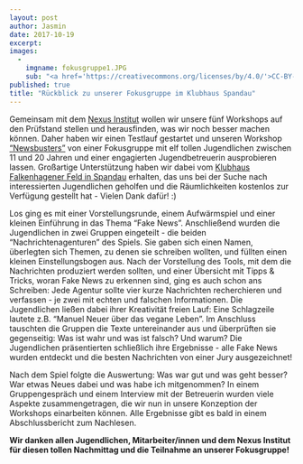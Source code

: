 ```yaml
---
layout: post
author: Jasmin
date: 2017-10-19
excerpt:
images:
  -
    imgname: fokusgruppe1.JPG
    sub: "<a href='https://creativecommons.org/licenses/by/4.0/'>CC-BY-4.0</a>, OKF DE, Foto: Sebastian Seitz"
published: true
title: "Rückblick zu unserer Fokusgruppe im Klubhaus Spandau"
---
```

Gemeinsam mit dem [Nexus Institut](http://www.nexusinstitut.de/) wollen wir unsere fünf Workshops auf den Prüfstand stellen und herausfinden, was wir noch besser machen können. Daher haben wir einen Testlauf gestartet und unseren Workshop [“Newsbusters”](https://demokratielabore.de/angebote/) von einer Fokusgruppe mit elf tollen Jugendlichen zwischen 11 und 20 Jahren und einer engagierten Jugendbetreuerin ausprobieren lassen. Großartige Unterstützung haben wir dabei vom [Klubhaus Falkenhagener Feld in Spandau](http://klubhaus-spandau.de/) erhalten, das uns bei der Suche nach interessierten Jugendlichen geholfen und die Räumlichkeiten kostenlos zur Verfügung gestellt hat - Vielen Dank dafür! :)

Los ging es mit einer Vorstellungsrunde, einem Aufwärmspiel und einer kleinen Einführung in das Thema “Fake News”. Anschließend wurden die Jugendlichen in zwei Gruppen eingeteilt - die beiden “Nachrichtenagenturen” des Spiels. Sie gaben sich einen Namen, überlegten sich Themen, zu denen sie schreiben wollten, und füllten einen kleinen Einstellungsbogen aus. Nach der Vorstellung des Tools, mit dem die Nachrichten produziert werden sollten, und einer Übersicht mit Tipps & Tricks, woran Fake News zu erkennen sind, ging es auch schon ans Schreiben: Jede Agentur sollte vier kurze Nachrichten recherchieren und verfassen - je zwei mit echten und falschen Informationen. Die Jugendlichen ließen dabei ihrer Kreativität freien Lauf: Eine Schlagzeile lautete z.B. “Manuel Neuer über das vegane Leben”. Im Anschluss tauschten die Gruppen die Texte untereinander aus und überprüften sie gegenseitig: Was ist wahr und was ist falsch? Und warum? Die Jugendlichen präsentierten schließlich ihre Ergebnisse - alle Fake News wurden entdeckt und die besten Nachrichten von einer Jury ausgezeichnet!

Nach dem Spiel folgte die Auswertung: Was war gut und was geht besser? War etwas Neues dabei und was habe ich mitgenommen? In einem Gruppengespräch und einem Interview mit der Betreuerin wurden viele Aspekte zusammengetragen, die wir nun in unsere Konzeption der Workshops einarbeiten können. Alle Ergebnisse gibt es bald in einem Abschlussbericht zum Nachlesen.

**Wir danken allen Jugendlichen, Mitarbeiter/innen und dem Nexus Institut für diesen tollen Nachmittag und die Teilnahme an unserer Fokusgruppe!**
